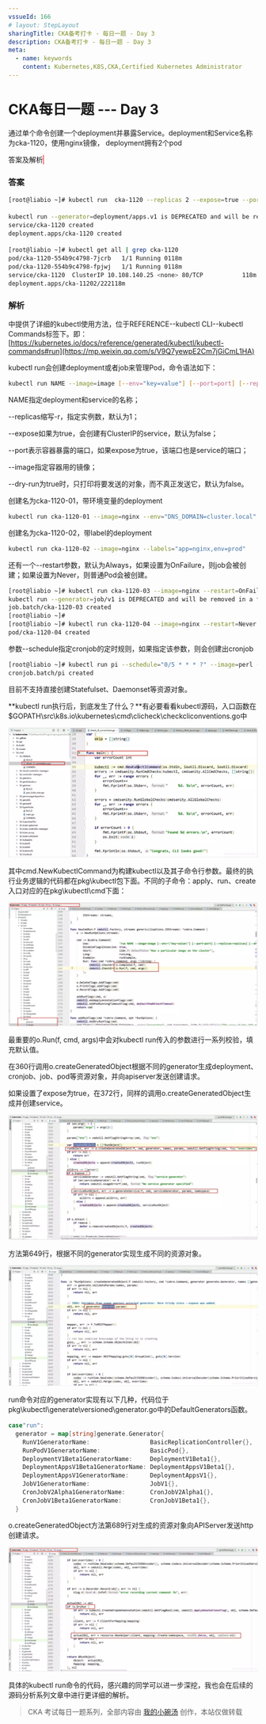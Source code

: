```yaml
---
vssueId: 166
# layout: StepLayout
sharingTitle: CKA备考打卡 - 每日一题 - Day 3
description: CKA备考打卡 - 每日一题 - Day 3
meta:
  - name: keywords
    content: Kubernetes,K8S,CKA,Certified Kubernetes Administrator
---
```


# CKA每日一题 --- Day 3

<AdSenseTitle/>


通过单个命令创建一个deployment并暴露Service。deployment和Service名称为cka-1120，使用nginx镜像， deployment拥有2个pod


<b-button v-b-toggle.collapse-join-error variant="danger" size="sm" style="margin-top: 1rem;" v-on:click="$sendGaEvent('cka-daily', 'cka-daily', 'CKA每日一题003')">答案及解析</b-button>
<b-collapse id="collapse-join-error" class="mt-2">
<b-card style="background-color: rgb(254, 240, 240); border: solid 1px #F56C6C;">

### 答案

``` sh
[root@liabio ~]# kubectl run  cka-1120 --replicas 2 --expose=true --port=80 --image=nginx

kubectl run --generator=deployment/apps.v1 is DEPRECATED and will be removed in a future version. Use kubectl run --generator=run-pod/v1 or kubectl create instead.
service/cka-1120 created
deployment.apps/cka-1120 created

[root@liabio ~]# kubectl get all | grep cka-1120
pod/cka-1120-554b9c4798-7jcrb   1/1 Running 0118m
pod/cka-1120-554b9c4798-fpjwj   1/1 Running 0118m
service/cka-1120  ClusterIP 10.108.140.25 <none> 80/TCP           118m
deployment.apps/cka-11202/222118m
```

### 解析



中提供了详细的kubectl使用方法，位于REFERENCE--kubectl CLI--kubectl Commands标签下。即：[https://kubernetes.io/docs/reference/generated/kubectl/kubectl-commands#run](https://mp.weixin.qq.com/s/V9Q7yewpE2Cm7jGiCmL1HA)

kubectl run会创建deployment或者job来管理Pod，命令语法如下：

``` sh
kubectl run NAME --image=image [--env="key=value"] [--port=port] [--replicas=replicas] [--dry-run=bool] [--overrides=inline-json] [--command] -- [COMMAND] [args...]
```

NAME指定deployment和service的名称；

--replicas缩写-r，指定实例数，默认为1；

--expose如果为true，会创建有ClusterIP的service，默认为false；

--port表示容器暴露的端口，如果expose为true，该端口也是service的端口；

--image指定容器用的镜像；

--dry-run为true时，只打印将要发送的对象，而不真正发送它，默认为false。

创建名为cka-1120-01，带环境变量的deployment

``` sh
kubectl run cka-1120-01 --image=nginx --env="DNS_DOMAIN=cluster.local" --env="POD_NAMESPACE=default"
```

创建名为cka-1120-02，带label的deployment

``` sh
kubectl run cka-1120-02 --image=nginx --labels="app=nginx,env=prod"
```

还有一个--restart参数，默认为Always，如果设置为OnFailure，则job会被创建；如果设置为Never，则普通Pod会被创建。

``` sh
[root@liabio ~]# kubectl run cka-1120-03 --image=nginx --restart=OnFailure
kubectl run --generator=job/v1 is DEPRECATED and will be removed in a future version. Use kubectl run --generator=run-pod/v1 or kubectl create instead.
job.batch/cka-1120-03 created
[root@liabio ~]#
[root@liabio ~]# kubectl run cka-1120-04 --image=nginx --restart=Never
pod/cka-1120-04 created
```

参数--schedule指定cronjob的定时规则，如果指定该参数，则会创建出cronjob

``` sh
[root@liabio ~]# kubectl run pi --schedule="0/5 * * * ?" --image=perl --restart=OnFailure -- perl -Mbignum=bpi -wle 'print bpi(2000)'
cronjob.batch/pi created
```

目前不支持直接创建Statefulset、Daemonset等资源对象。

**kubectl run执行后，到底发生了什么？**有必要看看kubectl源码，入口函数在$GOPATH\src\k8s.io\kubernetes\cmd\clicheck\checkcliconventions.go中

![CKA每日一题_Day3](./003.assets/image-20191123192840601.png)

其中cmd.NewKubectlCommand为构建kubectl以及其子命令行参数。最终的执行业务逻辑的代码都在pkg\kubectl包下面。不同的子命令：apply、run、create入口对应的在pkg\kubectl\cmd下面：

![CKA每日一题_Day3](./003.assets/image-20191123192926509.png)

最重要的o.Run(f, cmd, args)中会对kubectl run传入的参数进行一系列校验，填充默认值。

在360行调用o.createGeneratedObject根据不同的generator生成deployment、cronjob、job、pod等资源对象，并向apiserver发送创建请求。

如果设置了expose为true，在372行，同样的调用o.createGeneratedObject生成并创建service。

![CKA每日一题_Day3](./003.assets/image-20191123192959494.png)

方法第649行，根据不同的generator实现生成不同的资源对象。

![CKA每日一题_Day3](./003.assets/image-20191123193035704.png)

run命令对应的generator实现有以下几种，代码位于pkg\kubectl\generate\versioned\generator.go中的DefaultGenerators函数。

``` go
case"run":
  generator = map[string]generate.Generator{
    RunV1GeneratorName:                 BasicReplicationController{},
    RunPodV1GeneratorName:              BasicPod{},
    DeploymentV1Beta1GeneratorName:     DeploymentV1Beta1{},
    DeploymentAppsV1Beta1GeneratorName: DeploymentAppsV1Beta1{},
    DeploymentAppsV1GeneratorName:      DeploymentAppsV1{},
    JobV1GeneratorName:                 JobV1{},
    CronJobV2Alpha1GeneratorName:       CronJobV2Alpha1{},
    CronJobV1Beta1GeneratorName:        CronJobV1Beta1{},
  }
```

o.createGeneratedObject方法第689行对生成的资源对象向APIServer发送http创建请求。

![CKA每日一题_Day3](./003.assets/image-20191123193109039.png)

具体的kubectl run命令的代码，感兴趣的同学可以进一步深挖，我也会在后续的源码分析系列文章中进行更详细的解析。



</b-card>
</b-collapse>

> CKA 考试每日一题系列，全部内容由 [我的小碗汤](https://mp.weixin.qq.com/s/5tYgb_eSzHz_TMsi0U32gw) 创作，本站仅做转载


<JoinCKACommunity/>
